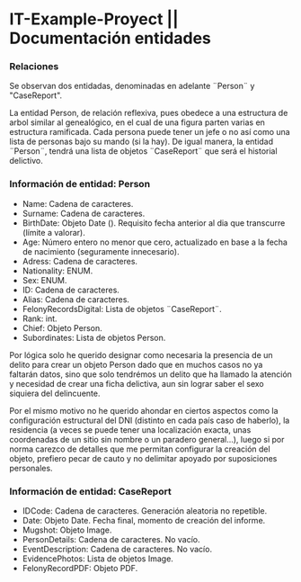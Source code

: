 ﻿# IT-Example-Proyect || Documentación entidades



### **Relaciones**

Se observan dos entidadas, denominadas en adelante ¨Person¨ y "CaseReport".

La entidad Person, de relación reflexiva, pues obedece a una estructura
de arbol similar al genealógico, en el cual de una figura parten varias en estructura ramificada.
Cada persona puede tener un jefe o no así como una lista de personas bajo su mando (si la hay).
De igual manera, la entidad ¨Person¨, tendrá una lista de objetos ¨CaseReport¨ que será el historial delictivo.

### **Información de entidad: Person**

- Name: Cadena de caracteres.
- Surname: Cadena de caracteres.
- BirthDate: Objeto Date (). Requisito fecha anterior al dia que transcurre (límite a valorar).
- Age: Número entero no menor que cero, actualizado en base a la fecha de nacimiento (seguramente innecesario).
- Adress: Cadena de caracteres.  
- Nationality: ENUM.
- Sex: ENUM.
- ID: Cadena de caracteres.
- Alias: Cadena de caracteres.
- FelonyRecordsDigital: Lista de objetos ¨CaseReport¨.
- Rank: int.
- Chief: Objeto Person.
- Subordinates: Lista de objetos Person.

Por lógica solo he querido designar como necesaria la presencia de un delito para crear un objeto Person dado que en muchos casos no ya faltarán datos, sino que solo tendrémos un delito que ha llamado la atención y necesidad de crear una ficha delictiva, aun sin lograr saber el sexo siquiera del delincuente. 

Por el mismo motivo no he querido ahondar en ciertos aspectos como la configuración estructural del DNI (distinto en cada país caso de haberlo), la residencia (a veces se puede tener una localización exacta, unas coordenadas de un sitio sin nombre o un paradero general...), luego si por norma carezco de detalles que me permitan configurar la creación del objeto, prefiero pecar de cauto y no delimitar apoyado por suposiciones personales.


### **Información de entidad: CaseReport**

- IDCode: Cadena de caracteres. Generación aleatoria no repetible.
- Date: Objeto Date. Fecha final, momento de creación del informe.
- Mugshot: Objeto Image.
- PersonDetails: Cadena de caracteres. No vacío.  
- EventDescription: Cadena de caracteres. No vacío.
- EvidencePhotos: Lista de objetos Image.
- FelonyRecordPDF: Objeto PDF.
